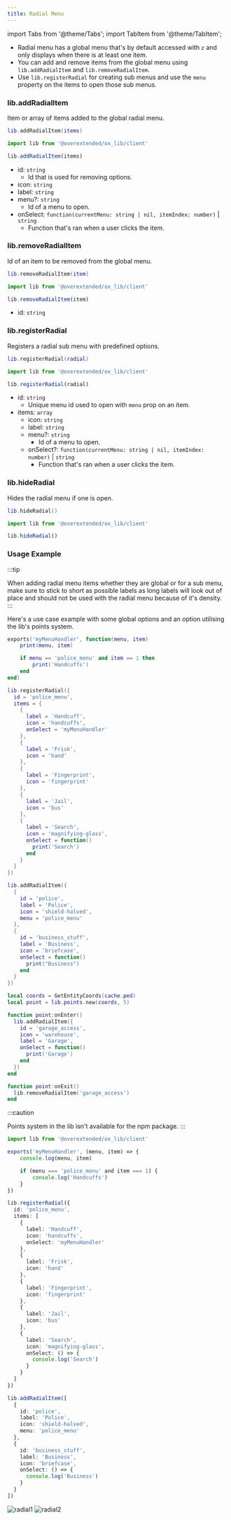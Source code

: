 ```yaml
---
title: Radial Menu
---
```


import Tabs from '@theme/Tabs';
import TabItem from '@theme/TabItem';

* Radial menu has a global menu that's by default accessed with `z` and only displays when there is at least one item.  
* You can add and remove items from the global menu using `lib.addRadialItem` and `lib.removeRadialItem`.  
* Use `lib.registerRadial` for creating sub menus and use the `menu` property on the items to open those sub menus.

### lib.addRadialItem

Item or array of items added to the global radial menu.

<Tabs>
<TabItem value='Lua'>

```lua
lib.addRadialItem(items)
```
</TabItem>
<TabItem value='JS/TS'>

```ts
import lib from '@overextended/ox_lib/client'

lib.addRadialItem(items)
```
</TabItem>
</Tabs>

* id: `string`
  * Id that is used for removing options.
* icon: `string`
* label: `string`
* menu?: `string`
  * Id of a menu to open.
* onSelect: `function(currentMenu: string | nil, itemIndex: number)` | `string`
  * Function that's ran when a user clicks the item.

### lib.removeRadialItem

Id of an item to be removed from the global menu.

<Tabs>
<TabItem value='Lua'>

```lua
lib.removeRadialItem(item)
```
</TabItem>
<TabItem value='JS/TS'>

```ts
import lib from '@overextended/ox_lib/client'

lib.removeRadialItem(item)
```
</TabItem>
</Tabs>

* id: `string`

### lib.registerRadial

Registers a radial sub menu with predefined options.

<Tabs>
<TabItem value='Lua'>

```lua
lib.registerRadial(radial)
```
</TabItem>
<TabItem value='JS/TS'>

```ts
import lib from '@overextended/ox_lib/client'

lib.registerRadial(radial)
```
</TabItem>
</Tabs>

* id: `string`
  * Unique menu id used to open with `menu` prop on an item.
* items: `array`
  * icon: `string`
  * label: `string`
  * menu?: `string`
    * Id of a menu to open.
  * onSelect?: `function(currentMenu: string | nil, itemIndex: number)` | `string`
    * Function that's ran when a user clicks the item.

### lib.hideRadial

Hides the radial menu if one is open.

<Tabs>
<TabItem value='Lua'>

```lua
lib.hideRadial()
```
</TabItem>
<TabItem value='JS/TS'>

```ts
import lib from '@overextended/ox_lib/client'

lib.hideRadial()
```
</TabItem>
</Tabs>

### Usage Example

:::tip

When adding radial menu items whether they are global or for a sub menu, make sure to stick to short as possible labels
as long labels will look out of place and should not be used with the radial menu because of it's density.
:::


Here's a use case example with some global options and an option utilising the lib's points system.

<Tabs>
<TabItem value='Lua'>

```lua
exports('myMenuHandler', function(menu, item)
    print(menu, item)

    if menu == 'police_menu' and item == 1 then
        print('Handcuffs')
    end
end)

lib.registerRadial({
  id = 'police_menu',
  items = {
    {
      label = 'Handcuff',
      icon = 'handcuffs',
      onSelect = 'myMenuHandler'
    },
    {
      label = 'Frisk',
      icon = 'hand'
    },
    {
      label = 'Fingerprint',
      icon = 'fingerprint'
    },
    {
      label = 'Jail',
      icon = 'bus'
    },
    {
      label = 'Search',
      icon = 'magnifying-glass',
      onSelect = function()
        print('Search')
      end
    }
  }
})

lib.addRadialItem({
  {
    id = 'police',
    label = 'Police',
    icon = 'shield-halved',
    menu = 'police_menu'
  },
  {
    id = 'business_stuff',
    label = 'Business',
    icon = 'briefcase',
    onSelect = function()
      print("Business")
    end
  }
})

local coords = GetEntityCoords(cache.ped)
local point = lib.points.new(coords, 5)

function point:onEnter()
  lib.addRadialItem({
    id = 'garage_access',
    icon = 'warehouse',
    label = 'Garage',
    onSelect = function()
      print('Garage')
    end
  })
end

function point:onExit()
  lib.removeRadialItem('garage_access')
end
```
</TabItem>
<TabItem value='JS/TS'>

:::caution

Points system in the lib isn't available for the npm package.
:::

```ts
import lib from '@overextended/ox_lib/client'

exports('myMenuHandler', (menu, item) => {
    console.log(menu, item)

    if (menu === 'police_menu' and item === 1) {
        console.log('Handcuffs')
    }
})

lib.registerRadial({
  id: 'police_menu',
  items: [
    {
      label: 'Handcuff',
      icon: 'handcuffs',
      onSelect: 'myMenuHandler'
    },
    {
      label: 'Frisk',
      icon: 'hand'
    },
    {
      label: 'Fingerprint',
      icon: 'fingerprint'
    },
    {
      label: 'Jail',
      icon: 'bus'
    },
    {
      label: 'Search',
      icon: 'magnifying-glass',
      onSelect: () => {
        console.log('Search')
      }
    }
  ]
})

lib.addRadialItem([
  {
    id: 'police',
    label: 'Police',
    icon: 'shield-halved',
    menu: 'police_menu'
  },
  {
    id: 'business_stuff',
    label: 'Business',
    icon: 'briefcase',
    onSelect: () => {
      console.log('Business')
    }
  }
])
```
</TabItem>
</Tabs>

![radial1](https://i.imgur.com/4eYU94s.png)
![radial2](https://i.imgur.com/Czw7mLF.png)
